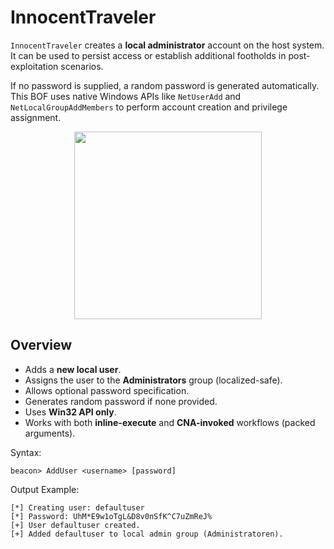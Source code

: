 
# InnocentTraveler

`InnocentTraveler` creates a **local administrator** account on the host system. It can be used to persist access or establish additional footholds in post-exploitation scenarios.

If no password is supplied, a random password is generated automatically. This BOF uses native Windows APIs like `NetUserAdd` and `NetLocalGroupAddMembers` to perform account creation and privilege assignment.

<p align="center">
  <img src="https://cards.scryfall.io/large/front/7/a/7a043975-59b4-490c-bf33-c08bd7b40bd3.jpg?1645227274" 
       width="300" 
</p>

## Overview

* Adds a **new local user**.
* Assigns the user to the **Administrators** group (localized-safe).
* Allows optional password specification.
* Generates random password if none provided.
* Uses **Win32 API only**.
* Works with both **inline-execute** and **CNA-invoked** workflows (packed arguments).

Syntax:
```plaintext
beacon> AddUser <username> [password]
```

Output Example:
```plaintext
[*] Creating user: defaultuser
[*] Password: UhM*E9w1oTgL&D8v0nSfK^C7uZmReJ%
[+] User defaultuser created.
[+] Added defaultuser to local admin group (Administratoren).
```

